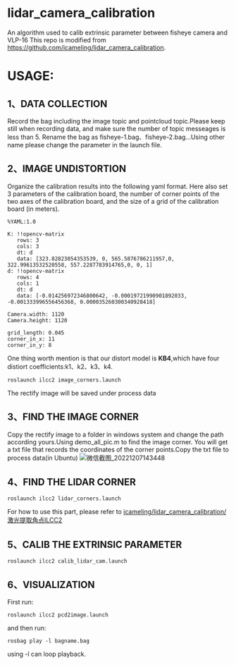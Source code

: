 # lidar_camera_calibration
An algorithm used to calib extrinsic parameter between fisheye camera and VLP-16
This repo is modified from https://github.com/icameling/lidar_camera_calibration.

# USAGE:
## 1、DATA COLLECTION
Record the bag including the image topic and pointcloud topic.Please keep still when recording data, and make sure the number of topic messeages is less than 5.
Rename the bag as fisheye-1.bag、fisheye-2.bag...Using other name please change the parameter in the launch file.
## 2、IMAGE UNDISTORTION
Organize the calibration results into the following yaml format. Here also set 3 parameters of the calibration board, the number of corner points of the two axes of the calibration board, and the size of a grid of the calibration board (in meters).
```
%YAML:1.0

K: !!opencv-matrix
   rows: 3
   cols: 3
   dt: d
   data: [323.82823054353539, 0, 565.5876786211957,0, 322.99613532520558, 557.2287783914765,0, 0, 1]
d: !!opencv-matrix
   rows: 4
   cols: 1
   dt: d
   data: [-0.014256972346800642, -0.00019721990901892033, -0.001333996556456368, 0.000035260300340928418]

Camera.width: 1120
Camera.height: 1120

grid_length: 0.045
corner_in_x: 11
corner_in_y: 8
```

One thing worth mention is that our distort model is **KB4**,which have four distiort coefficients:k1、k2、k3、k4.

```
roslaunch ilcc2 image_corners.launch
```
The rectify image will be saved under process data
## 3、FIND THE IMAGE CORNER
Copy the rectify image to a folder in windows system and change the path according yours.Using demo_all_pic.m to find the image corner.
You will get a txt file that records the coordinates of the corner points.Copy the txt file to process data(in Ubuntu)
![微信截图_20221207143448](https://user-images.githubusercontent.com/77578976/206106174-0bf6efc7-7105-45de-bffc-d41cc9a0eb6b.png)
## 4、FIND THE LIDAR CORNER
```
roslaunch ilcc2 lidar_corners.launch
```
For how to use this part, please refer to [icameling/lidar_camera_calibration/激光提取角点ILCC2](https://github.com/icameling/lidar_camera_calibration#5%E6%BF%80%E5%85%89%E6%8F%90%E5%8F%96%E6%A0%87%E5%AE%9A%E6%9D%BF%E8%A7%92%E7%82%B9ilcc2)

## 5、CALIB THE EXTRINSIC PARAMETER

```
roslaunch ilcc2 calib_lidar_cam.launch
```
## 6、VISUALIZATION
First run:
```
roslaunch ilcc2 pcd2image.launch
```
and then run:
```
rosbag play -l bagname.bag
```
using -l can loop playback.
